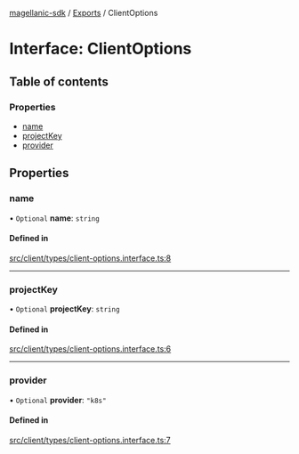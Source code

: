 [magellanic-sdk](../README.md) / [Exports](../modules.md) / ClientOptions

# Interface: ClientOptions

## Table of contents

### Properties

- [name](ClientOptions.md#name)
- [projectKey](ClientOptions.md#projectkey)
- [provider](ClientOptions.md#provider)

## Properties

### name

• `Optional` **name**: `string`

#### Defined in

[src/client/types/client-options.interface.ts:8](https://gitlab.com/magellanic/platform/magellanic-ciem/magellanic-ciem-sdk/-/blob/0c28017/src/client/types/client-options.interface.ts#L8)

___

### projectKey

• `Optional` **projectKey**: `string`

#### Defined in

[src/client/types/client-options.interface.ts:6](https://gitlab.com/magellanic/platform/magellanic-ciem/magellanic-ciem-sdk/-/blob/0c28017/src/client/types/client-options.interface.ts#L6)

___

### provider

• `Optional` **provider**: ``"k8s"``

#### Defined in

[src/client/types/client-options.interface.ts:7](https://gitlab.com/magellanic/platform/magellanic-ciem/magellanic-ciem-sdk/-/blob/0c28017/src/client/types/client-options.interface.ts#L7)
